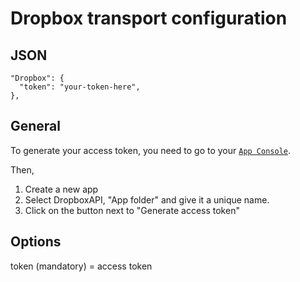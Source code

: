 # Dropbox transport configuration

 ## JSON
```
"Dropbox": {
  "token": "your-token-here",
},
```
 ## General 

To generate your access token, you need to go to your [`App Console`](https://www.dropbox.com/developers/apps).

Then,
 1. Create a new app
 2. Select DropboxAPI, "App folder" and give it a unique name.
 3. Click on the button next to "Generate access token"
 
 ## Options
token (mandatory)   = access token


